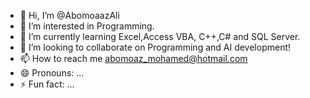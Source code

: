 - 👋 Hi, I’m @AbomoaazAli
- 👀 I’m interested in Programming.
- 🌱 I’m currently learning Excel,Access VBA, C++,C# and SQL Server.
- 💞️ I’m looking to collaborate on Programming and AI development!
- 📫 How to reach me abomoaz_mohamed@hotmail.com
- 😄 Pronouns: ...
- ⚡ Fun fact: ...

<!---
AbomoaazAli/AbomoaazAli is a ✨ special ✨ repository because its `README.md` (this file) appears on your GitHub profile.
You can click the Preview link to take a look at your changes.
--->
